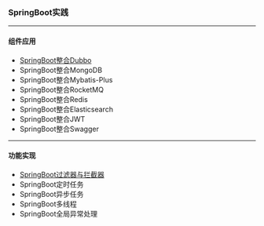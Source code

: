 ### SpringBoot实践

---
#### 组件应用

- [SpringBoot整合Dubbo](springboot-dubbo/README.md)
- SpringBoot整合MongoDB
- SpringBoot整合Mybatis-Plus
- SpringBoot整合RocketMQ
- SpringBoot整合Redis
- SpringBoot整合Elasticsearch
- SpringBoot整合JWT
- SpringBoot整合Swagger

---
#### 功能实现

- [SpringBoot过滤器与拦截器](springboot-filter-interceptor/README.md)
- SpringBoot定时任务
- SpringBoot异步任务
- SpringBoot多线程
- SpringBoot全局异常处理